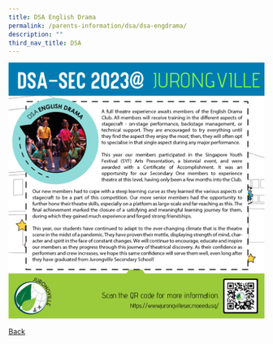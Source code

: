 ```yaml
---
title: DSA English Drama
permalink: /parents-information/dsa/dsa-engdrama/
description: ""
third_nav_title: DSA
---
```

![](/images/jvss_dsa2023_drama.jpg)

[Back](/parents-information/dsa/)